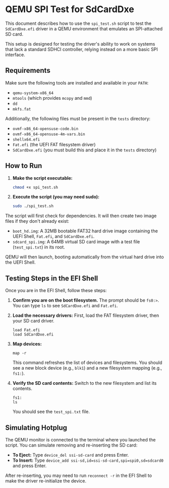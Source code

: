 # QEMU SPI Test for SdCardDxe

This document describes how to use the `spi_test.sh` script to test the `SdCardDxe.efi` driver in a QEMU environment that emulates an SPI-attached SD card.

This setup is designed for testing the driver's ability to work on systems that lack a standard SDHCI controller, relying instead on a more basic SPI interface.

## Requirements

Make sure the following tools are installed and available in your `PATH`:
- `qemu-system-x86_64`
- `mtools` (which provides `mcopy` and `mmd`)
- `dd`
- `mkfs.fat`

Additionally, the following files must be present in the `tests` directory:
- `ovmf-x86_64-opensuse-code.bin`
- `ovmf-x86_64-opensuse-4m-vars.bin`
- `shellx64.efi`
- `Fat.efi` (the UEFI FAT filesystem driver)
- `SdCardDxe.efi` (you must build this and place it in the `tests` directory)

## How to Run

1.  **Make the script executable:**
    ```sh
    chmod +x spi_test.sh
    ```

2.  **Execute the script (you may need sudo):**
    ```sh
    sudo ./spi_test.sh
    ```

The script will first check for dependencies. It will then create two image files if they don't already exist:
- `boot_hd.img`: A 32MB bootable FAT32 hard drive image containing the UEFI Shell, `Fat.efi`, and `SdCardDxe.efi`.
- `sdcard_spi.img`: A 64MB virtual SD card image with a test file (`test_spi.txt`) in its root.

QEMU will then launch, booting automatically from the virtual hard drive into the UEFI Shell.

## Testing Steps in the EFI Shell

Once you are in the EFI Shell, follow these steps:

1.  **Confirm you are on the boot filesystem.** The prompt should be `fs0:>`. You can type `ls` to see `SdCardDxe.efi` and `Fat.efi`.

2.  **Load the necessary drivers:**
    First, load the FAT filesystem driver, then your SD card driver.
    ```
    load Fat.efi
    load SdCardDxe.efi
    ```

3.  **Map devices:**
    ```
    map -r
    ```
    This command refreshes the list of devices and filesystems. You should see a new block device (e.g., `blk1`) and a new filesystem mapping (e.g., `fs1:`).

4.  **Verify the SD card contents:**
    Switch to the new filesystem and list its contents.
    ```
    fs1:
    ls
    ```
    You should see the `test_spi.txt` file.

## Simulating Hotplug

The QEMU monitor is connected to the terminal where you launched the script. You can simulate removing and re-inserting the SD card:

-   **To Eject:** Type `device_del ssi-sd-card` and press Enter.
-   **To Insert:** Type `device_add ssi-sd,id=ssi-sd-card,spi=spi0,sd=sdcard0` and press Enter.

After re-inserting, you may need to run `reconnect -r` in the EFI Shell to make the driver re-initialize the device.